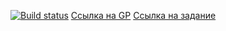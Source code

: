 [![Build status](https://ci.appveyor.com/api/projects/status/o0bfj24e6urpm6ya?svg=true)](https://ci.appveyor.com/project/Zicio/chat)
[Ссылка на GP](https://zicio.github.io/Chat/)
[Ссылка на задание](https://github.com/netology-code/ahj-homeworks/tree/simplification/sse-ws)